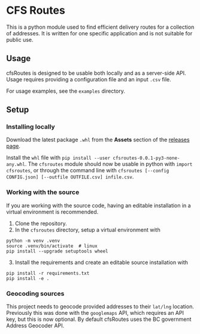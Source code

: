 
# CFS Routes

This is a python module used to find efficient delivery routes for a collection of addresses. It is written for one specific application and is not suitable for public use.

## Usage

cfsRoutes is designed to be usable both locally and as a server-side API. Usage requires providing a configuration file and an input `.csv` file.

For usage examples, see the `examples` directory.

## Setup

### Installing locally

Download the latest package `.whl` from the **Assets** section of the [releases page](https://github.com/mjvk/cfsRoutes/releases).

Install the `whl` file with `pip install --user cfsroutes-0.0.1-py3-none-any.whl`. The `cfsroutes` module should now be usable in python with `import cfsroutes`,
or through the command line with `cfsroutes [--config CONFIG.json] [--outfile OUTFILE.csv] infile.csv`. 

### Working with the source

If you are working with the source code, having an editable installation in a virtual environment is recommended.

  1. Clone the repository.
  2. In the `cfsroutes` directory, setup a virtual environment with

    python -m venv .venv
    source .venv/bin/activate  # linux
    pip install --upgrade setuptools wheel

  3. Install the requirements and create an editable source installation with

    pip install -r requirements.txt
    pip install -e .


### Geocoding sources

This project needs to geocode provided addresses to their `lat/lng` location. Previously this was done with the `googlemaps` API, which requires an API key,
but this is now optional. By default cfsRoutes uses the BC government Address Geocoder API.
